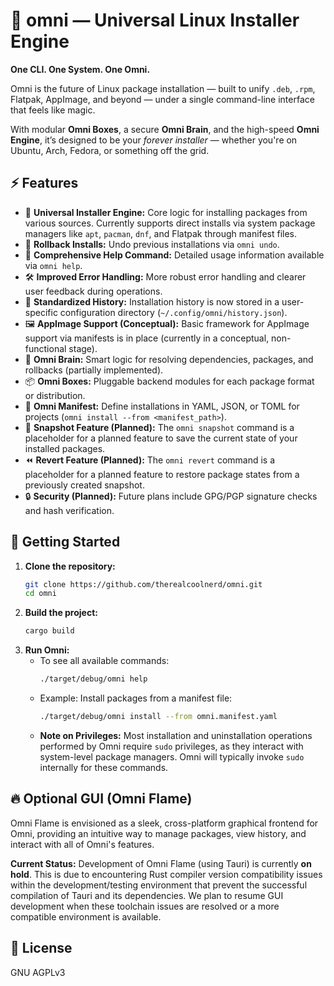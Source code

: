 # 🌌 omni — Universal Linux Installer Engine

**One CLI. One System. One Omni.**

Omni is the future of Linux package installation — built to unify `.deb`, `.rpm`, Flatpak, AppImage, and beyond — under a single command-line interface that feels like magic.

With modular **Omni Boxes**, a secure **Omni Brain**, and the high-speed **Omni Engine**, it’s designed to be your *forever installer* — whether you're on Ubuntu, Arch, Fedora, or something off the grid.

## ⚡️ Features
- 🔀 **Universal Installer Engine:** Core logic for installing packages from various sources. Currently supports direct installs via system package managers like `apt`, `pacman`, `dnf`, and Flatpak through manifest files.
- 🔁 **Rollback Installs:** Undo previous installations via `omni undo`.
- 📜 **Comprehensive Help Command:** Detailed usage information available via `omni help`.
- 🛠️ **Improved Error Handling:** More robust error handling and clearer user feedback during operations.
- 💾 **Standardized History:** Installation history is now stored in a user-specific configuration directory (`~/.config/omni/history.json`).
- 🖼️ **AppImage Support (Conceptual):** Basic framework for AppImage support via manifests is in place (currently in a conceptual, non-functional stage).
- 🧠 **Omni Brain:** Smart logic for resolving dependencies, packages, and rollbacks (partially implemented).
- 📦 **Omni Boxes:** Pluggable backend modules for each package format or distribution.
- 🧾 **Omni Manifest:** Define installations in YAML, JSON, or TOML for projects (`omni install --from <manifest_path>`).
- 📸 **Snapshot Feature (Planned):** The `omni snapshot` command is a placeholder for a planned feature to save the current state of your installed packages.
- ⏪ **Revert Feature (Planned):** The `omni revert` command is a placeholder for a planned feature to restore package states from a previously created snapshot.
- 🔒 **Security (Planned):** Future plans include GPG/PGP signature checks and hash verification.


## 🚀 Getting Started

1.  **Clone the repository:**
    ```bash
    git clone https://github.com/therealcoolnerd/omni.git
    cd omni
    ```
2.  **Build the project:**
    ```bash
    cargo build
    ```
3.  **Run Omni:**
    *   To see all available commands:
        ```bash
        ./target/debug/omni help
        ```
    *   Example: Install packages from a manifest file:
        ```bash
        ./target/debug/omni install --from omni.manifest.yaml
        ```
    *   **Note on Privileges:** Most installation and uninstallation operations performed by Omni require `sudo` privileges, as they interact with system-level package managers. Omni will typically invoke `sudo` internally for these commands.

## 🔥 Optional GUI (Omni Flame)

Omni Flame is envisioned as a sleek, cross-platform graphical frontend for Omni, providing an intuitive way to manage packages, view history, and interact with all of Omni's features.

**Current Status:** Development of Omni Flame (using Tauri) is currently **on hold**. This is due to encountering Rust compiler version compatibility issues within the development/testing environment that prevent the successful compilation of Tauri and its dependencies. We plan to resume GUI development when these toolchain issues are resolved or a more compatible environment is available.

## 📜 License
GNU AGPLv3
